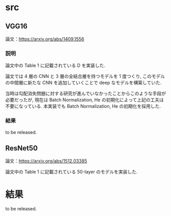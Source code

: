 # src

## VGG16

論文：https://arxiv.org/abs/1409.1556

### 説明

論文中の Table 1 に記載されている D を実装した.

論文では 4 層の CNN と 3 層の全結合層を持つモデルを 1 度つくり, このモデルの中間層に新たな CNN を追加していくことで deep なモデルを構築していた.

当時は勾配消失問題に対する研究が進んでいなかったことからこのような手段が必要だったが, 現在は Batch Normalization, He の初期化によって上記の工夫は不要になっている. 本実装でも Batch Normalization, He の初期化を採用した.

### 結果

to be released.

## ResNet50

論文：https://arxiv.org/abs/1512.03385

論文中の Table 1 に記載されている 50-layer のモデルを実装した.

# 結果

to be released.
